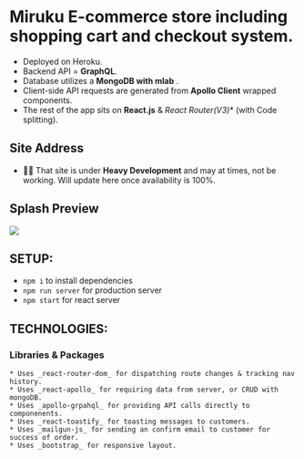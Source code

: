 # Miruku E-commerce store including shopping cart and checkout system.
  - Deployed on Heroku.  
  - Backend API = **GraphQL**.
  - Database utilizes a **MongoDB with mlab** .
  - Client-side API requests are generated from **Apollo Client** wrapped components.
  - The rest of the app sits on **React.js** & **React Router*(V3)** (with Code splitting).

## Site Address
 <!-- [Nic Juice 2 Japan](https://d2ezb8t4pwbclo.cloudfront.net). -->
  - ☝🏼 That site is under **Heavy Development** and may at times, not be working.  Will update here once availability is 100%.

## Splash Preview
<img src="https://www.dropbox.com/s/yahvrdusdjpv6u4/Screenshot%202018-05-23%20at%2014.04.16.jpg?raw=1" />

## SETUP:
  - `npm i` to install dependencies
  - `npm run server` for production server
  - `npm start` for react server

## TECHNOLOGIES:
  ### Libraries & Packages
    * Uses _react-router-dom_ for dispatching route changes & tracking nav history.
    * Uses _react-apollo_ for requiring data from server, or CRUD with mongoDB.
    * Uses _apollo-grpahql_ for providing API calls directly to componenents.
    * Uses _react-toastify_ for toasting messages to customers.
    * Uses _mailgun-js_ for sending an confirm email to customer for success of order.
    * Uses _bootstrap_ for responsive layout.

